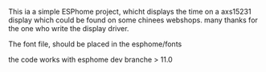 This ia a simple ESPhome project, whicht displays the time on a axs15231  display which could be found on some chinees webshops. 
many thanks for the one who write the display driver.

The font file, should be placed in the esphome/fonts

the code works with esphome dev branche > 11.0
